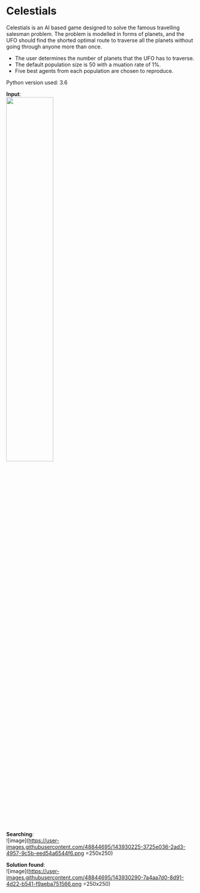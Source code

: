 # Celestials
Celestials is an AI based game designed to solve the famous travelling salesman problem. The problem is modelled in forms of planets, and the UFO should find the shorted optimal route to traverse all the planets without going through anyone more than once.  

* The user determines the number of planets that the UFO has to traverse.
* The default population size is 50 with a muation rate of 1%.  
* Five best agents from each population are chosen to reproduce.
 
Python version used: 3.6

**Input**:  
<img src="https://user-images.githubusercontent.com/48844695/143930183-fdb00c01-c24b-4c1a-a3f6-d93fc0c3d1c3.png" width=50% height=50%>

**Searching**:  
![image](https://user-images.githubusercontent.com/48844695/143930225-3725e036-2ad3-4957-9c5b-eed54a6544f6.png =250x250)

**Solution found**:  
![image](https://user-images.githubusercontent.com/48844695/143930290-7a4aa7d0-8d91-4d22-b541-f9aeba751566.png =250x250)

